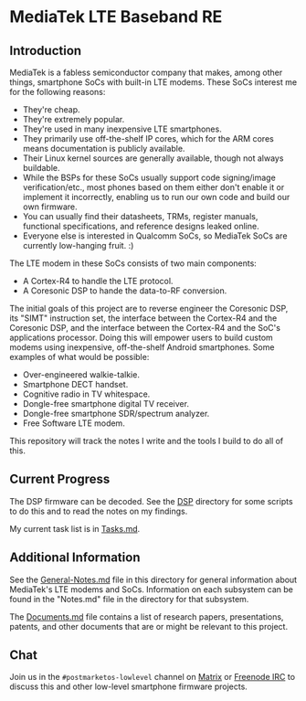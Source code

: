 # MediaTek LTE Baseband RE

## Introduction

MediaTek is a fabless semiconductor company that makes, among other
things, smartphone SoCs with built-in LTE modems. These SoCs interest me
for the following reasons:

- They're cheap.
- They're extremely popular.
- They're used in many inexpensive LTE smartphones.
- They primarily use off-the-shelf IP cores, which for the ARM cores means
  documentation is publicly available.
- Their Linux kernel sources are generally available, though not always
  buildable.
- While the BSPs for these SoCs usually support code signing/image
  verification/etc., most phones based on them either don't enable it or
  implement it incorrectly, enabling us to run our own code and build our
  own firmware.
- You can usually find their datasheets, TRMs, register manuals,
  functional specifications, and reference designs leaked online.
- Everyone else is interested in Qualcomm SoCs, so MediaTek SoCs are
  currently low-hanging fruit. :)

The LTE modem in these SoCs consists of two main components:

- A Cortex-R4 to handle the LTE protocol.
- A Coresonic DSP to hande the data-to-RF conversion.

The initial goals of this project are to reverse engineer the Coresonic
DSP, its "SIMT" instruction set, the interface between the Cortex-R4 and
the Coresonic DSP, and the interface between the Cortex-R4 and the SoC's
applications processor. Doing this will empower users to build custom
modems using inexpensive, off-the-shelf Android smartphones. Some examples
of what would be possible:

- Over-engineered walkie-talkie.
- Smartphone DECT handset.
- Cognitive radio in TV whitespace.
- Dongle-free smartphone digital TV receiver.
- Dongle-free smartphone SDR/spectrum analyzer.
- Free Software LTE modem.

This repository will track the notes I write and the tools I build to
do all of this.

## Current Progress

The DSP firmware can be decoded. See the [DSP](DSP) directory for some
scripts to do this and to read the notes on my findings.

My current task list is in [Tasks.md](Tasks.md).

## Additional Information

See the [General-Notes.md](General-Notes.md) file in this directory for
general information about MediaTek's LTE modems and SoCs. Information on
each subsystem can be found in the "Notes.md" file in the directory for
that subsystem.

The [Documents.md](Documents.md) file contains a list of research papers,
presentations, patents, and other documents that are or might be relevant
to this project.

## Chat

Join us in the `#postmarketos-lowlevel` channel on
[Matrix](https://matrix.to/#/#postmarketos-lowlevel:disroot.org) or
[Freenode IRC](https://kiwiirc.com/nextclient/#ircs://chat.freenode.net:6697/#postmarketos-lowlevel)
to discuss this and other low-level smartphone firmware projects.
